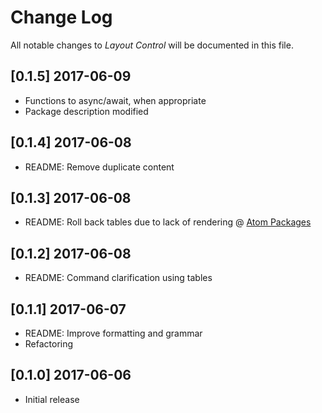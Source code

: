 # Change Log
All notable changes to *Layout Control* will be documented in this file.

## [0.1.5] 2017-06-09
- Functions to async/await, when appropriate
- Package description modified

## [0.1.4] 2017-06-08
- README: Remove duplicate content

## [0.1.3] 2017-06-08
- README: Roll back tables due to lack of rendering @ [Atom Packages](https://atom.io/packages/)

## [0.1.2] 2017-06-08
- README: Command clarification using tables

## [0.1.1] 2017-06-07
- README: Improve formatting and grammar
- Refactoring

## [0.1.0] 2017-06-06
- Initial release
